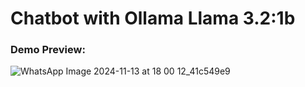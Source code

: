 # Chatbot with Ollama Llama 3.2:1b 

### Demo Preview:
![WhatsApp Image 2024-11-13 at 18 00 12_41c549e9](https://github.com/user-attachments/assets/76c2989d-7ffd-49da-a22f-039d44a5aa80)

